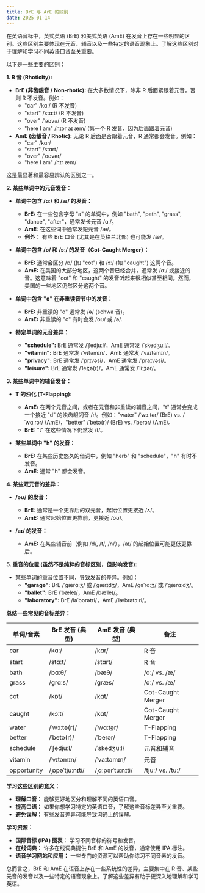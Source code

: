 ```yaml
---
title: BrE 与 ArE 的区别
date: 2025-01-14
---
```

在英语音标中，英式英语 (BrE) 和美式英语 (AmE) 在发音上存在一些明显的区别。这些区别主要体现在元音、辅音以及一些特定的语音现象上。了解这些区别对于理解和学习不同英语口音至关重要。

以下是一些主要的区别：

**1. R 音 (Rhoticity):**

* **BrE (非齿龈音 / Non-rhotic):**  在大多数情况下，除非 R 后面紧跟着元音，否则 R 不发音。例如：
    * "car" /kɑː/ (R 不发音)
    * "start" /stɑːt/ (R 不发音)
    * "over" /ˈəʊvə/ (R 不发音)
    * "here I am" /hɪər aɪ æm/ (第一个 R 发音，因为后面跟着元音)
* **AmE (齿龈音 / Rhotic):**  无论 R 后面是否跟着元音，R 通常都会发音。例如：
    * "car" /kɑr/
    * "start" /stɑrt/
    * "over" /ˈoʊvər/
    * "here I am" /hɪr æm/

这是最显著和最容易辨认的区别之一。

**2. 某些单词中的元音发音：**

* **单词中包含 /ɑː/ 和 /æ/ 的发音：**
    * **BrE:**  在一些包含字母 "a" 的单词中，例如 "bath", "path", "grass", "dance", "after"，通常发长元音 /ɑː/。
    * **AmE:**  在这些词中通常发短元音 /æ/。
    * **例外：**  有些 BrE 口音 (尤其是在英格兰北部) 也可能发 /æ/。

* **单词中包含 /ɒ/ 和 /ɔː/ 的发音（Cot-Caught Merger）：**
    * **BrE:**  通常会区分 /ɒ/ (如 "cot") 和 /ɔː/ (如 "caught") 这两个音。
    * **AmE:**  在美国的大部分地区，这两个音已经合并，通常发 /ɑː/ 或接近的音。这意味着 "cot" 和 "caught" 的发音听起来很相似甚至相同。然而，美国的一些地区仍然区分这两个音。

* **单词中包含 "o" 在非重读音节中的发音：**
    * **BrE:**  非重读的 "o" 通常发 /ə/ (schwa 音)。
    * **AmE:**  非重读的 "o" 有时会发 /oʊ/ 或 /ə/.

* **特定单词的元音差异：**
    * **"schedule":** BrE 通常发 /ˈʃedjuːl/，AmE 通常发 /ˈskedʒuːl/。
    * **"vitamin":** BrE 通常发 /ˈvɪtəmɪn/，AmE 通常发 /ˈvaɪtəmɪn/。
    * **"privacy":** BrE 通常发 /ˈprɪvəsi/，AmE 通常发 /ˈpraɪvəsi/。
    * **"leisure":** BrE 通常发 /ˈleʒə(r)/，AmE 通常发 /ˈliːʒər/。

**3. 某些单词中的辅音发音：**

* **T 的浊化 (T-Flapping):**
    * **AmE:**  在两个元音之间，或者在元音和非重读的辅音之间，"t" 通常会变成一个接近 "d" 的浊齿龈闪音 /ɾ/。例如："water" /ˈwɔːtər/ (BrE) vs. /ˈwɑːɾər/ (AmE)，"better" /ˈbetə(r)/ (BrE) vs. /ˈbeɾər/ (AmE)。
    * **BrE:**  "t" 在这些情况下仍然发 /t/。

* **某些单词中 "h" 的发音：**
    * **BrE:**  在某些历史悠久的借词中，例如 "herb" 和 "schedule"，"h" 有时不发音。
    * **AmE:**  通常 "h" 都会发音。

**4. 某些双元音的差异：**

* **/əʊ/ 的发音：**
    * **BrE:**  通常是一个更靠后的双元音，起始位置更接近 /ʌ/。
    * **AmE:**  通常起始位置更靠前，更接近 /oʊ/。

* **/aɪ/ 的发音：**
    * **AmE:**  在某些辅音前（例如 /d/, /t/, /n/），/aɪ/ 的起始位置可能更低更靠后。

**5. 重音的位置 (虽然不是纯粹的音标区别，但影响发音):**

* 某些单词的重音位置不同，导致发音的差异。例如：
    * **"garage":** BrE /ˈɡærɑːʒ/ 或 /ˈɡærɪdʒ/，AmE /ɡəˈrɑːʒ/ 或 /ˈɡærɑːdʒ/。
    * **"ballet":** BrE /ˈbæleɪ/，AmE /bæˈleɪ/。
    * **"laboratory":** BrE /ləˈbɒrətri/，AmE /ˈlæbrətɔːri/。

**总结一些常见的音标差异：**

| 单词/音素 | BrE 发音 (典型) | AmE 发音 (典型) | 备注 |
|---|---|---|---|
| car | /kɑː/ | /kɑr/ | R 音 |
| start | /stɑːt/ | /stɑrt/ | R 音 |
| bath | /bɑːθ/ | /bæθ/ |  /ɑː/ vs. /æ/ |
| grass | /ɡrɑːs/ | /ɡræs/ | /ɑː/ vs. /æ/ |
| cot | /kɒt/ | /kɑt/ | Cot-Caught Merger |
| caught | /kɔːt/ | /kɑt/ | Cot-Caught Merger |
| water | /ˈwɔːtə(r)/ | /ˈwɑːt̬ər/ | T-Flapping |
| better | /ˈbetə(r)/ | /ˈbeɾər/ | T-Flapping |
| schedule | /ˈʃedjuːl/ | /ˈskedʒuːl/ | 元音和辅音 |
| vitamin | /ˈvɪtəmɪn/ | /ˈvaɪtəmɪn/ | 元音 |
| opportunity | /ˌɒpəˈtjuːnɪti/ | /ˌɑːpərˈtuːnɪti/ | /tjuː/ vs. /tuː/ |

**学习这些区别的意义：**

* **理解口音：** 能够更好地区分和理解不同的英语口音。
* **提高口语：**  如果你想学习特定的英语口音，了解这些音标差异至关重要。
* **避免误解：** 有些发音差异可能导致沟通上的误解。

**学习资源：**

* **国际音标 (IPA) 图表：**  学习不同音标的符号和发音。
* **在线词典：** 许多在线词典提供 BrE 和 AmE 的发音，通常使用 IPA 标注。
* **语音学习网站和应用：**  一些专门的资源可以帮助你练习不同音素的发音。

总而言之，BrE 和 AmE 在语音上存在一些系统性的差异，主要集中在 R 音、某些元音的发音以及一些特定的语音现象上。了解这些差异有助于更深入地理解和学习英语。
